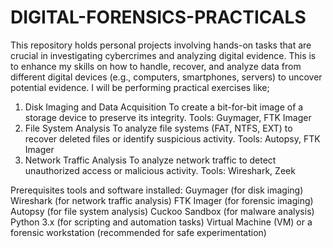 # DIGITAL-FORENSICS-PRACTICALS
This repository holds personal projects involving hands-on tasks that are crucial in investigating cybercrimes and analyzing digital evidence. This is to enhance my skills on how to handle, recover, and analyze data from different digital devices (e.g., computers, smartphones, servers) to uncover potential evidence.
I will be performing practical exercises like;
   1. Disk Imaging and Data Acquisition
       To create a bit-for-bit image of a storage device to preserve its integrity.
        Tools: Guymager, FTK Imager
   2. File System Analysis
        To analyze file systems (FAT, NTFS, EXT) to recover deleted files or identify 
                   suspicious activity.
        Tools: Autopsy, FTK Imager
   3. Network Traffic Analysis
       To analyze network traffic to detect unauthorized access or malicious activity.
       Tools: Wireshark, Zeek

Prerequisites
tools and software installed:
  Guymager (for disk imaging)
  Wireshark (for network traffic analysis)
  FTK Imager (for forensic imaging)
  Autopsy (for file system analysis)
  Cuckoo Sandbox (for malware analysis)
  Python 3.x (for scripting and automation tasks)
  Virtual Machine (VM) or a forensic workstation (recommended for safe experimentation)
